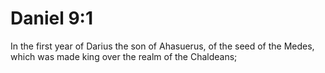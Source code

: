 # Daniel 9:1

In the first year of Darius the son of Ahasuerus, of the seed of the Medes, which was made king over the realm of the Chaldeans;